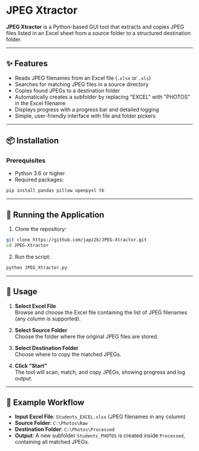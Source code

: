# JPEG Xtractor

**JPEG Xtractor** is a Python-based GUI tool that extracts and copies JPEG files listed in an Excel sheet from a source folder to a structured destination folder.

---

## ✨ Features

- Reads JPEG filenames from an Excel file (`.xlsx` or `.xls`)
- Searches for matching JPEG files in a source directory
- Copies found JPEGs to a destination folder
- Automatically creates a subfolder by replacing "EXCEL" with "PHOTOS" in the Excel filename
- Displays progress with a progress bar and detailed logging
- Simple, user-friendly interface with file and folder pickers

---

## 📦 Installation

### Prerequisites

- Python 3.6 or higher
- Required packages:

```bash
pip install pandas pillow openpyxl tk
```

---

## 🚀 Running the Application

1. Clone the repository:

```bash
git clone https://github.com/japz2k/JPEG-Xtractor.git
cd JPEG-Xtractor
```

2. Run the script:

```bash
python JPEG_Xtractor.py
```

---

## 🧭 Usage

1. **Select Excel File**  
   Browse and choose the Excel file containing the list of JPEG filenames (any column is supported).

2. **Select Source Folder**  
   Choose the folder where the original JPEG files are stored.

3. **Select Destination Folder**  
   Choose where to copy the matched JPEGs.

4. **Click "Start"**  
   The tool will scan, match, and copy JPEGs, showing progress and log output.

---

## 🔁 Example Workflow

- **Input Excel File**: `Students_EXCEL.xlsx` (JPEG filenames in any column)
- **Source Folder**: `C:\Photos\Raw`
- **Destination Folder**: `C:\Photos\Processed`
- **Output**: A new subfolder `Students_PHOTOS` is created inside `Processed`, containing all matched JPEGs.
